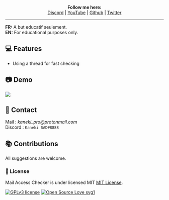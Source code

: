 <p align='center'>
  <b>Follow me here:</b><br>  
  <a href="https://discord.gg/gzEvEC4wXh">Discord</a> |
  <a href="https://www.youtube.com/channel/UC-XII5SSqbMOF1UX3N0Gl8g">YouTube</a> |
  <a href="https://github.com/KanekiX2">Github</a> |
  <a href="https://twitter.com/Kaneki_Web">Twitter</a>
</p>

--- 

**FR:** A but educatif seulement.  
**EN:** For educational purposes only.  

## 💻 Features
- Using a thread for fast checking


## 📷 Demo
![](https://cdn.discordapp.com/attachments/841039114535043072/845310836276854784/unknown.png)

##  📝 Contact
Mail : _kaneki_pro@protonmail.com_ <br>
Discord : `Kaneki SΛD#8888`


## 📚 Contributions
All suggestions are welcome.

### 📜 License
Mail Access Checker is under licensed MIT [MIT License](https://github.com/KanekiX2/KeyLogger/blob/master/LICENSE).

[![GPLv3 license](https://img.shields.io/badge/License-GPLv3-blue.svg)](http://perso.crans.org/besson/LICENSE.html)
[![Open Source Love svg1](https://badges.frapsoft.com/os/v1/open-source.svg?v=103)](https://github.com/ellerbrock/open-source-badges/)
